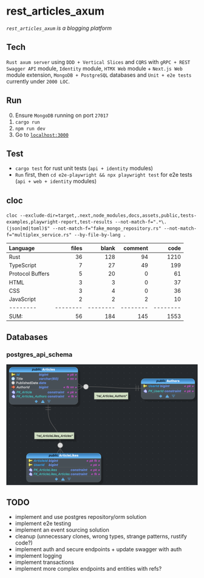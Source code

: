 # rest_articles_axum

_`rest_articles_axum`_ _is a blogging platform_

## Tech

`Rust axum server` using `DDD + Vertical Slices` and `CQRS` with `gRPC + REST Swagger API` module, `Identity` module, `HTMX Web` module + `Next.js Web` module extension, `MongoDB + PostgreSQL` databases and `Unit + e2e tests` currently under `2000 LOC`.

## Run

0. Ensure `MongoDB` running on port `27017`
1. `cargo run`
2. `npm run dev`
3. Go to [`localhost:3000`](http://localhost:3000)

## Test

- `cargo test` for rust unit tests (`api + identity` modules)
- `Run` first, then `cd e2e-playwright && npx playwright test` for e2e tests (`api + web + identity` modules)

## cloc

`cloc --exclude-dir=target,.next,node_modules,docs,assets,public,tests-examples,playwright-report,test-results --not-match-f=".*\.(json|md|toml)$" --not-match-f="fake_mongo_repository.rs" --not-match-f="multiplex_service.rs" --by-file-by-lang .`

| Language         |    files |    blank |  comment |     code |
| :--------------- | -------: | -------: | -------: | -------: |
| Rust             |       36 |      128 |       94 |     1210 |
| TypeScript       |        7 |       27 |       49 |      199 |
| Protocol Buffers |        5 |       20 |        0 |       61 |
| HTML             |        3 |        3 |        0 |       37 |
| CSS              |        3 |        4 |        0 |       36 |
| JavaScript       |        2 |        2 |        2 |       10 |
| --------         | -------- | -------- | -------- | -------- |
| SUM:             |       56 |      184 |      145 |     1553 |

## Databases

### postgres_api_schema

![postgres api schema img](docs/db/postgres_api_schema.png "postgres_api_schema")

## TODO

- implement and use postgres repository/orm solution
- implement e2e testing
- implement an event sourcing solution
- cleanup (unnecessary clones, wrong types, strange patterns, rustify code?)
- implement auth and secure endpoints + update swagger with auth
- implement logging
- implement transactions
- implement more complex endpoints and entities with refs?

